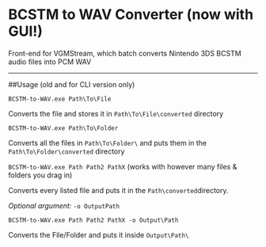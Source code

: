 # BCSTM to WAV Converter (now with GUI!)
Front-end for VGMStream, which batch converts Nintendo 3DS BCSTM audio files into PCM WAV
___
##Usage (old and for CLI version only)

```BCSTM-to-WAV.exe Path\To\File```

Converts the file and stores it in ```Path\To\File\converted``` directory

```BCSTM-to-WAV.exe Path\To\Folder```

Converts all the files in ```Path\To\Folder\``` and puts them in the ```Path\To\Folder\converted``` directory

```BCSTM-to-WAV.exe Path Path2 PathX``` (works with however many files & folders you drag in)

Converts every listed file and puts it in the ```Path\converted```directory.

*Optional argument:* ```-o OutputPath```

```BCSTM-to-WAV.exe Path Path2 PathX -o Output\Path```

Converts the File/Folder and puts it inside ```Output\Path\```

